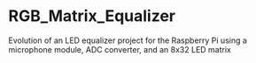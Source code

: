 # RGB_Matrix_Equalizer
Evolution of an LED equalizer project for the Raspberry Pi using a microphone module, ADC converter, and an 8x32 LED matrix
